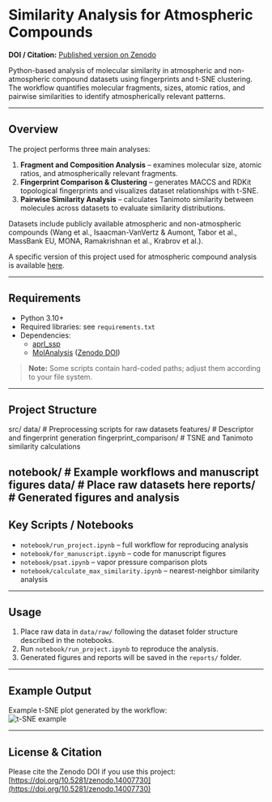 # Similarity Analysis for Atmospheric Compounds

**DOI / Citation:** [Published version on Zenodo](https://doi.org/10.5281/zenodo.14007730)  

Python-based analysis of molecular similarity in atmospheric and non-atmospheric compound datasets using fingerprints and t-SNE clustering. The workflow quantifies molecular fragments, sizes, atomic ratios, and pairwise similarities to identify atmospherically relevant patterns.

---

## Overview

The project performs three main analyses:

1. **Fragment and Composition Analysis** – examines molecular size, atomic ratios, and atmospherically relevant fragments.
2. **Fingerprint Comparison & Clustering** – generates MACCS and RDKit topological fingerprints and visualizes dataset relationships with t-SNE.
3. **Pairwise Similarity Analysis** – calculates Tanimoto similarity between molecules across datasets to evaluate similarity distributions.

Datasets include publicly available atmospheric and non-atmospheric compounds (Wang et al., Isaacman-VanVertz & Aumont, Tabor et al., MassBank EU, MONA, Ramakrishnan et al., Krabrov et al.).  

A specific version of this project used for atmospheric compound analysis is available [here](https://zenodo.org/records/14107768).

---

## Requirements

- Python 3.10+
- Required libraries: see `requirements.txt`
- Dependencies:
  - [aprl_ssp](https://github.com/stakahama/aprl-ssp/tree/master/SMARTSpatterns)
  - [MolAnalysis](https://gitlab.com/hilsan/MolAnalysis.git) ([Zenodo DOI](https://doi.org/10.5281/zenodo.14007835))

> **Note:** Some scripts contain hard-coded paths; adjust them according to your file system.

---

## Project Structure

src/
data/ # Preprocessing scripts for raw datasets
features/ # Descriptor and fingerprint generation
fingerprint_comparison/ # TSNE and Tanimoto similarity calculations

notebook/ # Example workflows and manuscript figures
data/ # Place raw datasets here
reports/ # Generated figures and analysis
---

## Key Scripts / Notebooks

- `notebook/run_project.ipynb` – full workflow for reproducing analysis
- `notebook/for_manuscript.ipynb` – code for manuscript figures
- `notebook/psat.ipynb` – vapor pressure comparison plots
- `notebook/calculate_max_similarity.ipynb` – nearest-neighbor similarity analysis

---

## Usage

1. Place raw data in `data/raw/` following the dataset folder structure described in the notebooks.
2. Run `notebook/run_project.ipynb` to reproduce the analysis.
3. Generated figures and reports will be saved in the `reports/` folder.

---

## Example Output

Example t-SNE plot generated by the workflow:  
![t-SNE example](figures/tsne_example.png)  


---

## License & Citation

Please cite the Zenodo DOI if you use this project: [https://doi.org/10.5281/zenodo.14007730](https://doi.org/10.5281/zenodo.14007730)
